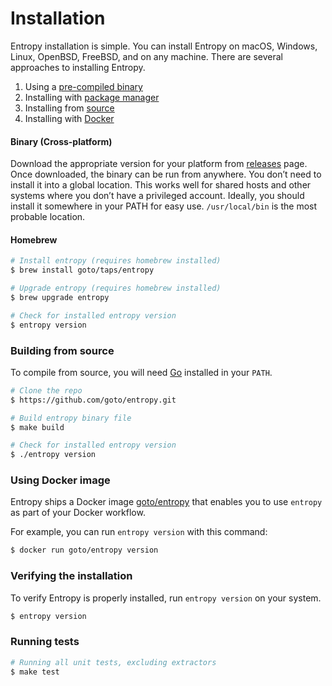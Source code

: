 # Installation

Entropy installation is simple. You can install Entropy on macOS, Windows, Linux, OpenBSD, FreeBSD, and on any machine. There are several approaches to installing Entropy.

1. Using a [pre-compiled binary](#binary-cross-platform)
2. Installing with [package manager](#homebrew)
3. Installing from [source](#building-from-source)
4. Installing with [Docker](#using-docker-image)

#### Binary (Cross-platform)

Download the appropriate version for your platform from [releases](https://github.com/goto/entropy/releases) page. Once
downloaded, the binary can be run from anywhere. You don’t need to install it into a global location. This works well
for shared hosts and other systems where you don’t have a privileged account. Ideally, you should install it somewhere
in your PATH for easy use. `/usr/local/bin` is the most probable location.

#### Homebrew

```sh
# Install entropy (requires homebrew installed)
$ brew install goto/taps/entropy

# Upgrade entropy (requires homebrew installed)
$ brew upgrade entropy

# Check for installed entropy version
$ entropy version
```

### Building from source

To compile from source, you will need [Go](https://golang.org/) installed in your `PATH`.

```bash
# Clone the repo
$ https://github.com/goto/entropy.git

# Build entropy binary file
$ make build

# Check for installed entropy version
$ ./entropy version
```

### Using Docker image

Entropy ships a Docker image [goto/entropy](https://hub.docker.com/r/goto/entropy) that enables you to use `entropy` as part of your Docker workflow.

For example, you can run `entropy version` with this command:

```bash
$ docker run goto/entropy version
```

### Verifying the installation

To verify Entropy is properly installed, run `entropy version` on your system.

```bash
$ entropy version
```

### Running tests

```sh
# Running all unit tests, excluding extractors
$ make test
```
